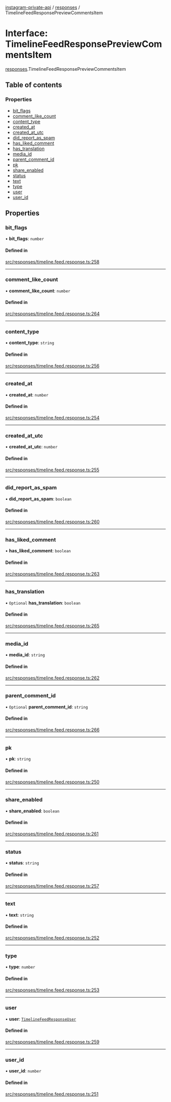 [instagram-private-api](../../README.md) / [responses](../../modules/responses.md) / TimelineFeedResponsePreviewCommentsItem

# Interface: TimelineFeedResponsePreviewCommentsItem

[responses](../../modules/responses.md).TimelineFeedResponsePreviewCommentsItem

## Table of contents

### Properties

- [bit\_flags](TimelineFeedResponsePreviewCommentsItem.md#bit_flags)
- [comment\_like\_count](TimelineFeedResponsePreviewCommentsItem.md#comment_like_count)
- [content\_type](TimelineFeedResponsePreviewCommentsItem.md#content_type)
- [created\_at](TimelineFeedResponsePreviewCommentsItem.md#created_at)
- [created\_at\_utc](TimelineFeedResponsePreviewCommentsItem.md#created_at_utc)
- [did\_report\_as\_spam](TimelineFeedResponsePreviewCommentsItem.md#did_report_as_spam)
- [has\_liked\_comment](TimelineFeedResponsePreviewCommentsItem.md#has_liked_comment)
- [has\_translation](TimelineFeedResponsePreviewCommentsItem.md#has_translation)
- [media\_id](TimelineFeedResponsePreviewCommentsItem.md#media_id)
- [parent\_comment\_id](TimelineFeedResponsePreviewCommentsItem.md#parent_comment_id)
- [pk](TimelineFeedResponsePreviewCommentsItem.md#pk)
- [share\_enabled](TimelineFeedResponsePreviewCommentsItem.md#share_enabled)
- [status](TimelineFeedResponsePreviewCommentsItem.md#status)
- [text](TimelineFeedResponsePreviewCommentsItem.md#text)
- [type](TimelineFeedResponsePreviewCommentsItem.md#type)
- [user](TimelineFeedResponsePreviewCommentsItem.md#user)
- [user\_id](TimelineFeedResponsePreviewCommentsItem.md#user_id)

## Properties

### bit\_flags

• **bit\_flags**: `number`

#### Defined in

[src/responses/timeline.feed.response.ts:258](https://github.com/Nerixyz/instagram-private-api/blob/4971f34/src/responses/timeline.feed.response.ts#L258)

___

### comment\_like\_count

• **comment\_like\_count**: `number`

#### Defined in

[src/responses/timeline.feed.response.ts:264](https://github.com/Nerixyz/instagram-private-api/blob/4971f34/src/responses/timeline.feed.response.ts#L264)

___

### content\_type

• **content\_type**: `string`

#### Defined in

[src/responses/timeline.feed.response.ts:256](https://github.com/Nerixyz/instagram-private-api/blob/4971f34/src/responses/timeline.feed.response.ts#L256)

___

### created\_at

• **created\_at**: `number`

#### Defined in

[src/responses/timeline.feed.response.ts:254](https://github.com/Nerixyz/instagram-private-api/blob/4971f34/src/responses/timeline.feed.response.ts#L254)

___

### created\_at\_utc

• **created\_at\_utc**: `number`

#### Defined in

[src/responses/timeline.feed.response.ts:255](https://github.com/Nerixyz/instagram-private-api/blob/4971f34/src/responses/timeline.feed.response.ts#L255)

___

### did\_report\_as\_spam

• **did\_report\_as\_spam**: `boolean`

#### Defined in

[src/responses/timeline.feed.response.ts:260](https://github.com/Nerixyz/instagram-private-api/blob/4971f34/src/responses/timeline.feed.response.ts#L260)

___

### has\_liked\_comment

• **has\_liked\_comment**: `boolean`

#### Defined in

[src/responses/timeline.feed.response.ts:263](https://github.com/Nerixyz/instagram-private-api/blob/4971f34/src/responses/timeline.feed.response.ts#L263)

___

### has\_translation

• `Optional` **has\_translation**: `boolean`

#### Defined in

[src/responses/timeline.feed.response.ts:265](https://github.com/Nerixyz/instagram-private-api/blob/4971f34/src/responses/timeline.feed.response.ts#L265)

___

### media\_id

• **media\_id**: `string`

#### Defined in

[src/responses/timeline.feed.response.ts:262](https://github.com/Nerixyz/instagram-private-api/blob/4971f34/src/responses/timeline.feed.response.ts#L262)

___

### parent\_comment\_id

• `Optional` **parent\_comment\_id**: `string`

#### Defined in

[src/responses/timeline.feed.response.ts:266](https://github.com/Nerixyz/instagram-private-api/blob/4971f34/src/responses/timeline.feed.response.ts#L266)

___

### pk

• **pk**: `string`

#### Defined in

[src/responses/timeline.feed.response.ts:250](https://github.com/Nerixyz/instagram-private-api/blob/4971f34/src/responses/timeline.feed.response.ts#L250)

___

### share\_enabled

• **share\_enabled**: `boolean`

#### Defined in

[src/responses/timeline.feed.response.ts:261](https://github.com/Nerixyz/instagram-private-api/blob/4971f34/src/responses/timeline.feed.response.ts#L261)

___

### status

• **status**: `string`

#### Defined in

[src/responses/timeline.feed.response.ts:257](https://github.com/Nerixyz/instagram-private-api/blob/4971f34/src/responses/timeline.feed.response.ts#L257)

___

### text

• **text**: `string`

#### Defined in

[src/responses/timeline.feed.response.ts:252](https://github.com/Nerixyz/instagram-private-api/blob/4971f34/src/responses/timeline.feed.response.ts#L252)

___

### type

• **type**: `number`

#### Defined in

[src/responses/timeline.feed.response.ts:253](https://github.com/Nerixyz/instagram-private-api/blob/4971f34/src/responses/timeline.feed.response.ts#L253)

___

### user

• **user**: [`TimelineFeedResponseUser`](TimelineFeedResponseUser.md)

#### Defined in

[src/responses/timeline.feed.response.ts:259](https://github.com/Nerixyz/instagram-private-api/blob/4971f34/src/responses/timeline.feed.response.ts#L259)

___

### user\_id

• **user\_id**: `number`

#### Defined in

[src/responses/timeline.feed.response.ts:251](https://github.com/Nerixyz/instagram-private-api/blob/4971f34/src/responses/timeline.feed.response.ts#L251)

